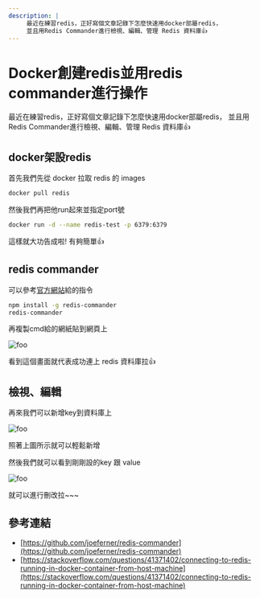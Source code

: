```yaml
---
description: |
     最近在練習redis，正好寫個文章記錄下怎麼快速用docker部屬redis，
     並且用Redis Commander進行檢視、編輯、管理 Redis 資料庫👍
---
```


# Docker創建redis並用redis commander進行操作

最近在練習redis，正好寫個文章記錄下怎麼快速用docker部屬redis，
並且用Redis Commander進行檢視、編輯、管理 Redis 資料庫👍

## docker架設redis

首先我們先從 docker 拉取 redis 的 images

``` bash
docker pull redis
```

然後我們再把他run起來並指定port號

``` bash
docker run -d --name redis-test -p 6379:6379
```

這樣就大功告成啦! 有夠簡單👍

## redis commander

可以參考[官方網站](https://github.com/joeferner/redis-commander)給的指令

``` bash
npm install -g redis-commander
redis-commander
```

再複製cmd給的網紙貼到網頁上

<img :src="$withBase('/RedisCommander.png')" alt="foo">

看到這個畫面就代表成功連上 redis 資料庫拉👍

## 檢視、編輯

再來我們可以新增key到資料庫上

<img :src="$withBase('/RedisCommander2.png')" alt="foo">

照著上圖所示就可以輕鬆新增

然後我們就可以看到剛剛設的key 跟 value

<img :src="$withBase('/RedisCommander3.png')" alt="foo">

就可以進行刪改拉~~~

## 參考連結

* [https://github.com/joeferner/redis-commander](https://github.com/joeferner/redis-commander)
* [https://stackoverflow.com/questions/41371402/connecting-to-redis-running-in-docker-container-from-host-machine](https://stackoverflow.com/questions/41371402/connecting-to-redis-running-in-docker-container-from-host-machine)